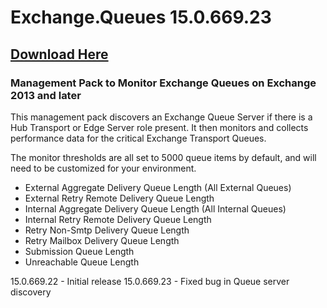 # Exchange.Queues 15.0.669.23

## [Download Here][Download]

[Download]: https://github.com/thekevinholman/Exchange.Queues/releases/download/15.0.669.23/Exchange.Queues.mp

### Management Pack to Monitor Exchange Queues on Exchange 2013 and later

This management pack discovers an Exchange Queue Server if there is a Hub Transport or Edge Server role present.
It then monitors and collects performance data for the critical Exchange Transport Queues.

The monitor thresholds are all set to 5000 queue items by default, and will need to be customized for your environment.

* External Aggregate Delivery Queue Length (All External Queues)
* External Retry Remote Delivery Queue Length
* Internal Aggregate Delivery Queue Length (All Internal Queues)
* Internal Retry Remote Delivery Queue Length
* Retry Non-Smtp Delivery Queue Length
* Retry Mailbox Delivery Queue Length
* Submission Queue Length
* Unreachable Queue Length

15.0.669.22 - Initial release
15.0.669.23 - Fixed bug in Queue server discovery
